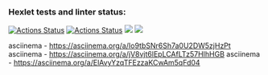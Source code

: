 ### Hexlet tests and linter status:
[![Actions Status](https://github.com/rustemgb/python-project-50/actions/workflows/hexlet-check.yml/badge.svg)](https://github.com/rustemgb/python-project-50/actions)
[![Actions Status](https://github.com/rustemgb/python-project-50/actions/workflows/check_workflows.yml/badge.svg)](https://github.com/rustemgb/python-project-50/actions)
<a href="https://codeclimate.com/github/rustemgb/python-project-50/maintainability"><img src="https://api.codeclimate.com/v1/badges/f3aefa7954dd0f1e6917/maintainability" /></a>
<a href="https://codeclimate.com/github/rustemgb/python-project-50/test_coverage"><img src="https://api.codeclimate.com/v1/badges/f3aefa7954dd0f1e6917/test_coverage" /></a>

asciinema - https://asciinema.org/a/Io9tbSNr6Sh7a0U2DW5zjHzPt
asciinema - https://asciinema.org/a/jV8vjt6lEpLCAfLTz57HIhHGB
asciinema - https://asciinema.org/a/ElAvyYzqTFEzzaKCwAm5qFd04